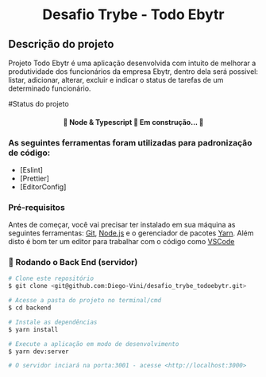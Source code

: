 <h1 align="center">Desafio Trybe - Todo Ebytr</h1>

## Descrição do projeto
<p>Projeto Todo Ebytr é uma aplicação desenvolvida com intuito de melhorar a produtividade dos funcionários da empresa Ebytr, dentro dela será possivel: listar, adicionar, alterar, excluir e indicar o status de tarefas de um determinado funcionário.</p>

#Status do projeto
<h4 align="center"> 
	🚧  Node & Typescript 🚀 Em construção...  🚧
</h4>

### As seguintes ferramentas foram utilizadas para padronização de código:

- [Eslint]
- [Prettier]
- [EditorConfig]

### Pré-requisitos

Antes de começar, você vai precisar ter instalado em sua máquina as seguintes ferramentas:
[Git](https://git-scm.com), [Node.js](https://nodejs.org/en/) e o gerenciador de pacotes [Yarn](https://yarnpkg.com/getting-started/install). 
Além disto é bom ter um editor para trabalhar com o código como [VSCode](https://code.visualstudio.com/)

### 🎲 Rodando o Back End (servidor)

```bash
# Clone este repositório
$ git clone <git@github.com:Diego-Vini/desafio_trybe_todoebytr.git>

# Acesse a pasta do projeto no terminal/cmd
$ cd backend

# Instale as dependências
$ yarn install

# Execute a aplicação em modo de desenvolvimento
$ yarn dev:server

# O servidor inciará na porta:3001 - acesse <http://localhost:3000>
```
